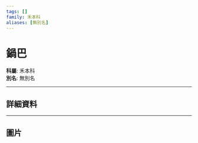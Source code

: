 ```yaml
---
tags: []
family: 禾本科
aliases: [無別名]
---
```


# 鍋巴

**科屬**: 禾本科  
**別名**: 無別名  

---

## 詳細資料


---

## 圖片
